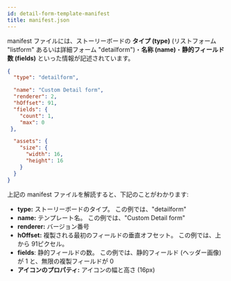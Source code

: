 ```yaml
---
id: detail-form-template-manifest
title: manifest.json
---
```


manifest ファイルには、ストーリーボードの **タイプ (type)** (リストフォーム "listform" あるいは詳細フォーム "detailform")・**名称 (name)**・**静的フィールド数 (fields)** といった情報が記述されています。


```json
{
  "type": "detailform",

  "name": "Custom Detail form",
  "renderer": 2,  
  "hOffset": 91, 
  "fields": {
    "count": 1, 
    "max": 0
 },

  "assets": {
    "size": {
      "width": 16,
      "height": 16
    }
  }
}

```

上記の manifest ファイルを解読すると、下記のことがわかります:



* **type:** ストーリーボードのタイプ。 この例では、"detailform"
* **name:** テンプレート名。 この例では、"Custom Detail form"
* **renderer:** バージョン番号
* **hOffset:** 複製される最初のフィールドの垂直オフセット。 この例では、上から 91ピクセル。
* **fields**: 静的フィールドの数。 この例では、静的フィールド (ヘッダー画像) が 1 と、無限の複製フィールドが 0
* **アイコンのプロパティ:** アイコンの幅と高さ (16px)

